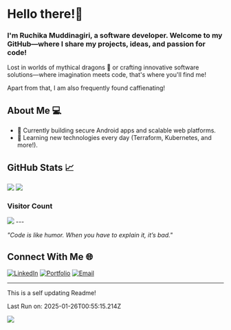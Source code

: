 <h1>Hello there!🌚</h1>
<h3> I'm Ruchika Muddinagiri, a software developer. Welcome to my GitHub—where I share my projects, ideas, and passion for code!</h3>
<p>Lost in worlds of mythical dragons 🐉 or crafting innovative software solutions—where imagination meets code, that's where you'll find me!</p>
<p>Apart from that, I am also frequently found caffienating!</p>

## About Me 💻
- 🔭 Currently building secure Android apps and scalable web platforms.
- 🌱 Learning new technologies every day (Terraform, Kubernetes, and more!).

## GitHub Stats 📈

<img src="https://github-readme-stats.vercel.app/api?username=ruchikamuddinagiri&count_private=true&show_icons=true&theme=radical&rank_icon=github" />
<img src= "https://github-readme-stats.vercel.app/api/top-langs/?username=anuraghazra&layout=compact">
<h3>Visitor Count</h3>
<img src="https://profile-counter.glitch.me/ruchikamuddinagiri/count.svg">
---

*"Code is like humor. When you have to explain it, it’s bad."*

## Connect With Me 🌐
[![LinkedIn](https://img.shields.io/badge/LinkedIn-blue?style=flat&logo=linkedin)](https://www.linkedin.com/in/ruchika-muddinagiri/)
[![Portfolio](https://img.shields.io/badge/Portfolio-orange?style=flat&logo=firefox)](https://ruchikam.netlify.app)
[![Email](https://img.shields.io/badge/Email-red?style=flat&logo=gmail)](mailto:rrmuddinagiri@gmail.com)

<hr>
<p>This is a self updating Readme!</p>
<p>Last Run on: 2025-01-26T00:55:15.214Z</p>
<img src="https://github.com/ruchikamuddinagiri/ruchikamuddinagiri/actions/workflows/conf.yml/badge.svg">
